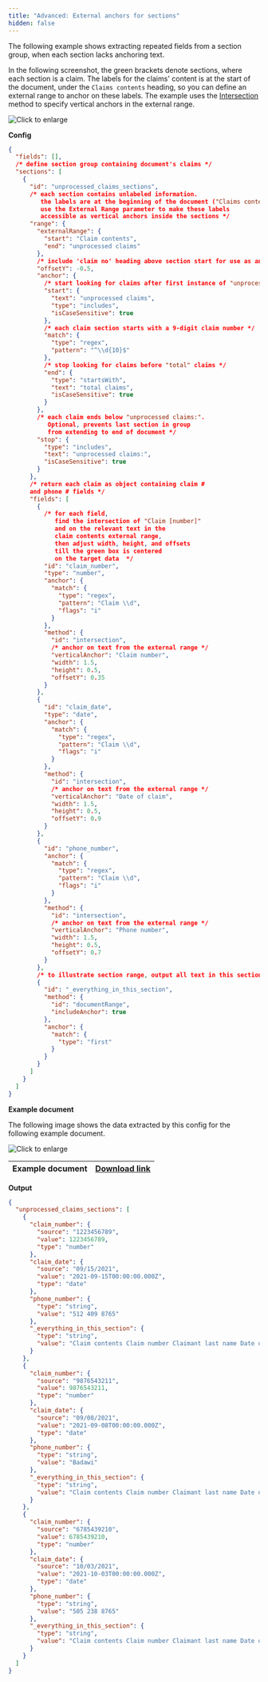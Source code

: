 ```yaml
---
title: "Advanced: External anchors for sections"
hidden: false
---
```


The following example shows extracting repeated fields from a section group, when each section lacks anchoring text.

In the following screenshot, the green brackets denote sections, where each section is a claim. The labels for the claims' content is at the start of the document, under the `Claims contents` heading, so you can define an external range to anchor on these labels. The example uses the [Intersection](doc:intersection) method to specify vertical anchors in the external range.

![Click to enlarge](https://raw.githubusercontent.com/sensible-hq/sensible-docs/main/readme-sync/assets/v0/images/final/sections_external_range_2.png)

**Config**

```json
{
  "fields": [],
  /* define section group containing document's claims */
  "sections": [
    {
      "id": "unprocessed_claims_sections",
      /* each section contains unlabeled information.
         the labels are at the beginning of the document ("Claims contents")
         use the External Range parameter to make these labels
         accessible as vertical anchors inside the sections */
      "range": {
        "externalRange": {
          "start": "Claim contents",
          "end": "unprocessed claims"
        },
        /* include 'claim no' heading above section start for use as anchoring text*/
        "offsetY": -0.5,
        "anchor": {
          /* start looking for claims after first instance of "unprocessed claims" */
          "start": {
            "text": "unprocessed claims",
            "type": "includes",
            "isCaseSensitive": true
          },
          /* each claim section starts with a 9-digit claim number */
          "match": {
            "type": "regex",
            "pattern": "^\\d{10}$"
          },
          /* stop looking for claims before "total" claims */
          "end": {
            "type": "startsWith",
            "text": "total claims",
            "isCaseSensitive": true
          }
        },
        /* each claim ends below "unprocessed claims:". 
           Optional, prevents last section in group 
           from extending to end of document */
        "stop": {
          "type": "includes",
          "text": "unprocessed claims:",
          "isCaseSensitive": true
        }
      },
      /* return each claim as object containing claim # 
      and phone # fields */
      "fields": [
        {
          /* for each field,
             find the intersection of "Claim [number]"
             and on the relevant text in the 
             claim contents external range,
             then adjust width, height, and offsets
             till the green box is centered
             on the target data  */
          "id": "claim_number",
          "type": "number",
          "anchor": {
            "match": {
              "type": "regex",
              "pattern": "Claim \\d",
              "flags": "i"
            }
          },
          "method": {
            "id": "intersection",
            /* anchor on text from the external range */
            "verticalAnchor": "Claim number",
            "width": 1.5,
            "height": 0.5,
            "offsetY": 0.35
          }
        },
        {
          "id": "claim_date",
          "type": "date",
          "anchor": {
            "match": {
              "type": "regex",
              "pattern": "Claim \\d",
              "flags": "i"
            }
          },
          "method": {
            "id": "intersection",
            /* anchor on text from the external range */
            "verticalAnchor": "Date of claim",
            "width": 1.5,
            "height": 0.5,
            "offsetY": 0.9
          }
        },
        {
          "id": "phone_number",
          "anchor": {
            "match": {
              "type": "regex",
              "pattern": "Claim \\d",
              "flags": "i"
            }
          },
          "method": {
            "id": "intersection",
            /* anchor on text from the external range */
            "verticalAnchor": "Phone number",
            "width": 1.5,
            "height": 0.5,
            "offsetY": 0.7
          }
        },
        /* to illustrate section range, output all text in this section */
        {
          "id": "_everything_in_this_section",
          "method": {
            "id": "documentRange",
            "includeAnchor": true
          },
          "anchor": {
            "match": {
              "type": "first"
            }
          }
        }
      ]
    }
  ]
}
```

**Example document**

The following image shows the data extracted by this config for the following example document.

![Click to enlarge](https://raw.githubusercontent.com/sensible-hq/sensible-docs/main/readme-sync/assets/v0/images/final/sections_external_range.png)

| Example document | [Download link](https://raw.githubusercontent.com/sensible-hq/sensible-docs/main/readme-sync/assets/v0/pdfs/sections_external_range.pdf) |
| ------------------- | ------------------------------------------------------------ |

**Output**

```json
{
  "unprocessed_claims_sections": [
    {
      "claim_number": {
        "source": "1223456789",
        "value": 1223456789,
        "type": "number"
      },
      "claim_date": {
        "source": "09/15/2021",
        "value": "2021-09-15T00:00:00.000Z",
        "type": "date"
      },
      "phone_number": {
        "type": "string",
        "value": "512 409 8765"
      },
      "_everything_in_this_section": {
        "type": "string",
        "value": "Claim contents Claim number Claimant last name Date of claim Phone number Claim 1 1223456789 Diaz 09/15/2021 512 409 8765"
      }
    },
    {
      "claim_number": {
        "source": "9876543211",
        "value": 9876543211,
        "type": "number"
      },
      "claim_date": {
        "source": "09/08/2021",
        "value": "2021-09-08T00:00:00.000Z",
        "type": "date"
      },
      "phone_number": {
        "type": "string",
        "value": "Badawi"
      },
      "_everything_in_this_section": {
        "type": "string",
        "value": "Claim contents Claim number Claimant last name Date of claim Phone number Claim 2 9876543211 Badawi 09/08/2021 Sept unprocessed claims: 2"
      }
    },
    {
      "claim_number": {
        "source": "6785439210",
        "value": 6785439210,
        "type": "number"
      },
      "claim_date": {
        "source": "10/03/2021",
        "value": "2021-10-03T00:00:00.000Z",
        "type": "date"
      },
      "phone_number": {
        "type": "string",
        "value": "505 238 8765"
      },
      "_everything_in_this_section": {
        "type": "string",
        "value": "Claim contents Claim number Claimant last name Date of claim Phone number Claim 1 6785439210 Levy 10/03/2021 505 238 8765 Oct unprocessed claims: 1"
      }
    }
  ]
}
```
